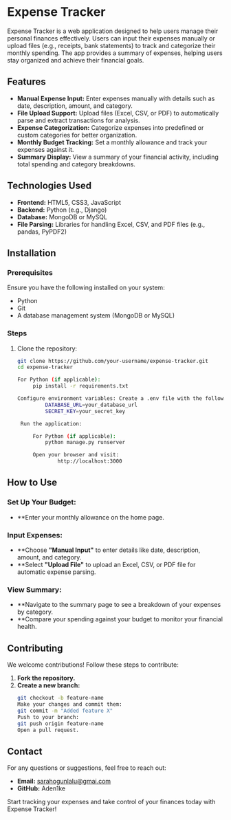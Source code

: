 # Expense Tracker

Expense Tracker is a web application designed to help users manage their personal finances effectively. Users can input their expenses manually or upload files (e.g., receipts, bank statements) to track and categorize their monthly spending. The app provides a summary of expenses, helping users stay organized and achieve their financial goals.

## Features

- **Manual Expense Input:** Enter expenses manually with details such as date, description, amount, and category.
- **File Upload Support:** Upload files (Excel, CSV, or PDF) to automatically parse and extract transactions for analysis.
- **Expense Categorization:** Categorize expenses into predefined or custom categories for better organization.
- **Monthly Budget Tracking:** Set a monthly allowance and track your expenses against it.
- **Summary Display:** View a summary of your financial activity, including total spending and category breakdowns.

## Technologies Used

- **Frontend:** HTML5, CSS3, JavaScript
- **Backend:** Python (e.g., Django)
- **Database:** MongoDB or MySQL
- **File Parsing:** Libraries for handling Excel, CSV, and PDF files (e.g., pandas, PyPDF2)

## Installation

### Prerequisites

Ensure you have the following installed on your system:

- Python
- Git
- A database management system (MongoDB or MySQL)

### Steps

1. Clone the repository:
   ```bash
   git clone https://github.com/your-username/expense-tracker.git
   cd expense-tracker

   For Python (if applicable):
        pip install -r requirements.txt

   Configure environment variables: Create a .env file with the following details:
            DATABASE_URL=your_database_url
            SECRET_KEY=your_secret_key

    Run the application:

        For Python (if applicable):
            python manage.py runserver

        Open your browser and visit:
                http://localhost:3000
   ```
## How to Use

### Set Up Your Budget:
- **Enter your monthly allowance on the home page.

### Input Expenses:
- **Choose **"Manual Input"** to enter details like date, description, amount, and category.
- **Select **"Upload File"** to upload an Excel, CSV, or PDF file for automatic expense parsing.

### View Summary:
- **Navigate to the summary page to see a breakdown of your expenses by category.
- **Compare your spending against your budget to monitor your financial health.

## Contributing

We welcome contributions! Follow these steps to contribute:

1. **Fork the repository.**
2. **Create a new branch:**
   ```bash
   git checkout -b feature-name
   Make your changes and commit them:
   git commit -m "Added feature X"
   Push to your branch:
   git push origin feature-name
   Open a pull request.
   ```

## Contact

For any questions or suggestions, feel free to reach out:

- **Email:** sarahogunlalu@gmai.com
- **GitHub:** Aden1ke

Start tracking your expenses and take control of your finances today with Expense Tracker!

